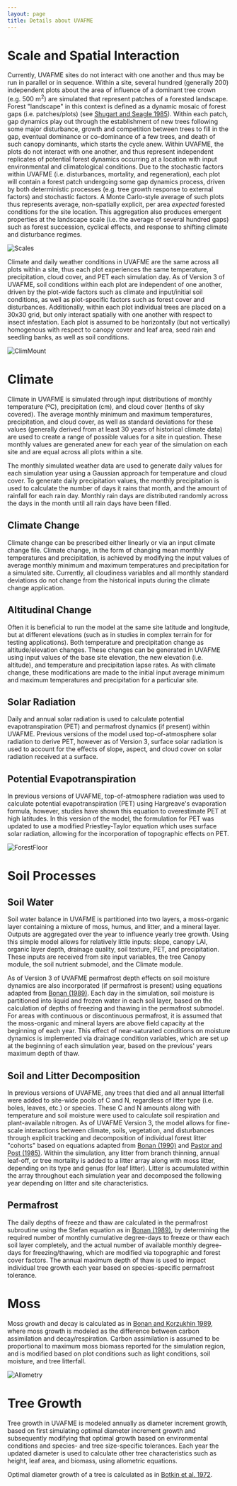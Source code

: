 ```yaml
---
layout: page
title: Details about UVAFME
---
```


# Scale and Spatial Interaction

Currently, UVAFME sites do not interact with one another and thus may be run in parallel or in sequence. Within a site, several hundred (generally 200) independent plots about the area of influence of a dominant tree crown (e.g. 500 m<sup>2</sup>) are simulated that represent patches of a forested landscape. Forest "landscape" in this context is defined as a dynamic mosaic of forest gaps (i.e. patches/plots) (see [Shugart and Seagle 1985](https://www.researchgate.net/publication/282756658_Modeling_Forest_Landscapes_and_the_Role_of_Disturbance_in_Ecosystems_and_Communities)). Within each patch, gap dynamics play out through the establishment of new trees following some major disturbance, growth and competition between trees to fill in the gap,  eventual dominance or co-dominance of a few trees, and death of such canopy dominants, which starts the cycle anew. Within UVAFME, the plots do not interact with one another, and thus represent independent replicates of potential forest dynamics occurring at a location with input environmental and climatological conditions. Due to the stochastic factors within UVAFME (i.e. disturbances, mortality, and regeneration), each plot will contain a forest patch undergoing some gap dynamics process, driven by both deterministic processes (e.g. tree growth response to external factors) and stochastic factors. A Monte Carlo-style average of such plots thus represents average, non-spatially explicit, per area *expected* forested conditions for the site location. This aggregation also produces emergent properties at the landscape scale (i.e. the average of several hundred gaps) such as forest succession, cyclical effects, and response to shifting climate and disturbance regimes.

![Scales](img/Scales_full.png)

Climate and daily weather conditions in UVAFME are the same across all plots within a site, thus each plot experiences the same temperature, precipitation, cloud cover, and PET each simulation day. As of Version 3 of UVAFME, soil conditions within each plot are independent of one another, driven by the plot-wide factors such as climate and input/initial soil conditions, as well as plot-specific factors such as forest cover and disturbances. Additionally, within each plot individual trees are placed on a 30x30 grid, but only interact spatially with one another with respect to insect infestation. Each plot is assumed to be horizontally (but not vertically) homogenous with respect to canopy cover and leaf area, seed rain and seedling banks, as well as soil conditions.

![ClimMount](img/mountain_forest.jpg)

# Climate

Climate in UVAFME is simulated through input distributions of monthly temperature (ºC), precipitation (cm), and cloud cover (tenths of sky covered). The average monthly minimum and maximum temperatures, precipitation, and cloud cover, as well as standard deviations for these values (generally derived from at least 30 years of historical climate data) are used to create a range of possible values for a site in question. These monthly values are generated anew for each year of the simulation on each site and are equal across all plots within a site.

The monthly simulated weather data are used to generate daily values for each simulation year using a Gaussian approach for temperature and cloud cover. To generate daily precipitation values, the monthly precipitation is used to calculate the number of days it rains that month, and the amount of rainfall for each rain day. Monthly rain days are distributed randomly across the days in the month until all rain days have been filled.

## Climate Change
Climate change can be prescribed either linearly or via an input climate change file. Climate change, in the form of changing mean monthly temperatures and precipitation, is achieved by modifying the input values of average monthly minimum and maximum temperatures  and precipitation for a simulated site. Currently, all cloudiness variables and all monthly standard deviations do not change from the historical inputs during the climate change application.

## Altitudinal Change
Often it is beneficial to run the model at the same site latitude and longitude, but at different elevations (such as in studies in complex terrain for for testing applications). Both temperature and precipitation change as altitude/elevation changes. These changes can be generated in UVAFME using input values of the base site elevation, the new elevation (i.e. altitude), and temperature and precipitation lapse rates. As with climate change, these modifications are made to the initial input average minimum and maximum temperatures and precipitation for a particular site.

## Solar Radiation
Daily and annual solar radiation is used to calculate potential evapotranspiration (PET) and permafrost dynamics (if present) within UVAFME. Previous versions of the model used top-of-atmosphere solar radiation to derive PET, however as of Version 3, surface solar radiation is used to account for the effects of slope, aspect, and cloud cover on solar radiation received at a surface.

## Potential Evapotranspiration
In previous versions of UVAFME, top-of-atmosphere radiation was used to calculate potential evapotranspiration (PET) using Hargreave's evaporation formula, however, studies have shown this equation to overestimate PET at high latitudes. In this version of the model, the formulation for PET was updated to use a modified Priestley-Taylor equation which uses surface solar radiation, allowing for the incorporation of topographic effects on PET.

![ForestFloor](img/forest_floor.jpg)

# Soil Processes

## Soil Water

Soil water balance in UVAFME is partitioned into two layers, a moss-organic layer containing a mixture of moss, humus, and litter, and a mineral layer. Outputs are aggregated over the year to influence yearly tree growth. Using this simple model allows for relatively little inputs: slope, canopy LAI, organic layer depth, drainage quality, soil texture, PET, and precipitation. These inputs are received from site input variables, the tree Canopy module, the soil nutrient submodel, and the Climate module.

As of Version 3 of UVAFME permafrost depth effects on soil moisture dynamics are also incorporated (if permafrost is present) using equations adapted from [Bonan (1989)](https://www.sciencedirect.com/science/article/pii/0304380089900768). Each day in the simulation, soil moisture is partitioned into liquid and frozen water in each soil layer, based on the calculation of depths of freezing and thawing in the permafrost submodel.  For areas with continuous or discontinuous permafrost, it is assumed that the moss-organic and mineral layers are above field capacity at the beginning of each year. This effect of near-saturated conditions on moisture dynamics is implemented via drainage condition variables, which are set up at the beginning of each simulation year, based on the previous' years maximum depth of thaw.

## Soil and Litter Decomposition

In previous versions of UVAFME, any trees that died and all annual litterfall were added to site-wide pools of C and N, regardless of litter type (i.e. boles, leaves, etc.) or species. These C and N amounts along with temperature and soil moisture were used to calculate soil respiration and plant-available nitrogen. As of UVAFME Version 3,  the model allows for fine-scale interactions between climate, soils, vegetation, and disturbances through explicit tracking and decomposition of individual forest litter "cohorts" based on equations adapted from [Bonan (1990)](https://link.springer.com/article/10.1007/BF00000889) and [Pastor and Post (1985)](https://www.researchgate.net/publication/236392775_Development_of_a_linked_forest_productivity-soil_process_model). Within the simulation, any litter from branch thinning, annual leaf-off, or tree mortality is added to a litter array along with moss litter, depending on its type and genus (for leaf litter). Litter is accumulated within the array throughout each simulation year and decomposed the following year depending on
litter and site characteristics.

## Permafrost

The daily depths of freeze and thaw are calculated in the permafrost subroutine using the Stefan equation as in [Bonan (1989)](https://www.sciencedirect.com/science/article/pii/0304380089900768), by determining the required number of monthly cumulative degree-days to freeze or thaw each soil layer completely, and the actual number of available monthly degree-days for freezing/thawing, which are modified via topographic and forest cover factors. The annual maximum depth of thaw is used to impact individual tree growth each year based on species-specific permafrost tolerance.

# Moss

Moss growth and decay is calculated as in [Bonan and Korzukhin 1989](https://www.jstor.org/stable/20038509?seq=1#metadata_info_tab_contents), where moss growth is modeled as the difference between carbon assimilation and decay/respiration. Carbon assimilation is assumed to be proportional to maximum moss biomass reported for the simulation region, and is modified based on plot conditions such as light conditions, soil moisture, and tree litterfall.

![Allometry](img/UVAFME_TGrowth.png)

# Tree Growth

Tree growth in UVAFME is modeled annually as diameter increment growth, based on first simulating optimal diameter increment growth and subsequently modifying that optimal growth based on environmental conditions and species- and tree size-specific tolerances. Each year the updated diameter is used to calculate other tree characteristics such as height, leaf area, and biomass, using allometric equations.

Optimal diameter growth of a tree is calculated as in [Botkin et al. 1972](https://www.jstor.org/stable/2258570?seq=1#metadata_info_tab_contents).
